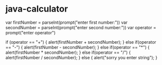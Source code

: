 # java-calculator
var firstNumber = parseInt(prompt("enter first number:"))
var secondNumber = parseInt(prompt("enter second number:"))
var operator = prompt("enter operator")

if (operator == "+") {
    alert(firstNumber + secondNumber);
} else if(operator == "-") {
    alert(firstNumber - secondNumber);
} else if(operator == "*") {
    alert(firstNumber * secondNumber);
} else if(operator == "/") {
    alert(firstNumber / secondNumber);
} else {
    alert("sorry you enter string");
}
